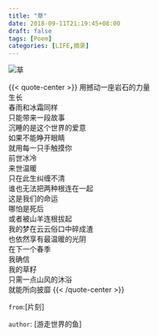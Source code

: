 ```yaml
---
title: "草"
date: 2018-09-11T21:19:45+08:00
draft: false
tags: [Poem]
categories: [LIFE,摘录]
---
```


![草](/images/life/2019/11/草.jpg "草")

{{< quote-center >}}
用撼动一座岩石的力量<br/>
生长<br/>
春雨和冰霜同样<br/>
只能带来一段故事<br/>
沉睡的是这个世界的爱意<br/>
如果不能睁开眼睛<br/>
就用每一只手触摸你<br/>
前世冰冷<br/>
来世温暖<br/>
只在此生纠缠不清<br/>
谁也无法把两种根连在一起<br/>
这是我们的命运<br/>
哪怕是死后<br/>
或者被山羊连根拔起<br/>
我的梦在云云俗口中碎成渣<br/>
也依然享有最温暖的光阴<br/>
在下一个春季<br/>
我确信<br/>
我的草籽<br/>
只需一点山风的沐浴<br/>
就能所向披靡
{{< /quote-center >}}

`from`:[片刻]

`author`: [游走世界的鱼]


